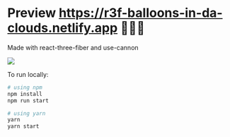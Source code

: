 # Preview https://r3f-balloons-in-da-clouds.netlify.app 🌈🌈🌈

Made with react-three-fiber and use-cannon

![](https://raw.githubusercontent.com/emmelleppi/r3f-balloons-in-da-clouds/master/screenshot.jpg)

To run locally:

```bash
# using npm
npm install
npm run start

# using yarn
yarn
yarn start
```
